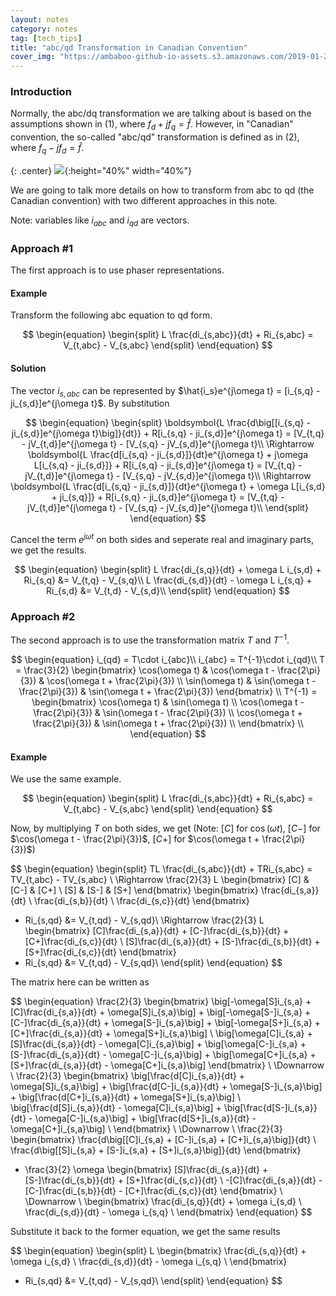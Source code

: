 ```yaml
---
layout: notes
category: notes
tag: [tech_tips]
title: "abc/qd Transformation in Canadian Convention"
cover_img: "https://ambaboo-github-io-assets.s3.amazonaws.com/2019-01-23-PSCAD-debug-cover.jpg"
---
```


### Introduction

Normally, the abc/dq transformation we are talking about is based on the assumptions shown in (1), where $f_d + jf_q = \hat{f}$. However, in "Canadian" convention, the so-called "abc/qd" transformation is defined as in (2), where $f_q - jf_d = \hat{f}$.

{: .center}
![](https://ambaboo-github-io-assets.s3.amazonaws.com/2018-03-09-abc-qd-fig1.jpg){:height="40%" width="40%"}

We are going to talk more details on how to transform from abc to qd (the Canadian convention) with two different approaches in this note. 

Note: variables like $i_{abc}$ and $i_{qd}$ are vectors.

### Approach #1

The first approach is to use phaser representations.

#### Example

Transform the following abc equation to qd form.

$$
\begin{equation}
\begin{split}
L \frac{di_{s,abc}}{dt} + Ri_{s,abc} = V_{t,abc} - V_{s,abc}
\end{split}
\end{equation}
$$

#### Solution

The vector $i_{s,abc}$ can be represented by $\hat{i_s}e^{j\omega t} = [i_{s,q} - ji_{s,d}]e^{j\omega t}$. By substitution

$$
\begin{equation}
\begin{split}
\boldsymbol{L \frac{d\big[[i_{s,q} - ji_{s,d}]e^{j\omega t}\big]}{dt}} + R[i_{s,q} - ji_{s,d}]e^{j\omega t} = [V_{t,q} - jV_{t,d}]e^{j\omega t} - [V_{s,q} - jV_{s,d}]e^{j\omega t}\\
\Rightarrow \boldsymbol{L \frac{d[i_{s,q} - ji_{s,d}]}{dt}e^{j\omega t} + j\omega L[i_{s,q} - ji_{s,d}]} + R[i_{s,q} - ji_{s,d}]e^{j\omega t} = [V_{t,q} - jV_{t,d}]e^{j\omega t} - [V_{s,q} - jV_{s,d}]e^{j\omega t}\\
\Rightarrow \boldsymbol{L \frac{d[i_{s,q} - ji_{s,d}]}{dt}e^{j\omega t} + \omega L[i_{s,d} + ji_{s,q}]} + R[i_{s,q} - ji_{s,d}]e^{j\omega t} = [V_{t,q} - jV_{t,d}]e^{j\omega t} - [V_{s,q} - jV_{s,d}]e^{j\omega t}\\
\end{split}
\end{equation}
$$

Cancel the term $e^{j\omega t}$ on both sides and seperate real and imaginary parts, we get the results.

$$
\begin{equation}
\begin{split}
L \frac{di_{s,q}}{dt} + \omega L i_{s,d} + Ri_{s,q} &= V_{t,q} - V_{s,q}\\
L \frac{di_{s,d}}{dt} - \omega L i_{s,q} + Ri_{s,d} &= V_{t,d} - V_{s,d}\\
\end{split}
\end{equation}
$$

### Approach #2

The second approach is to use the transformation matrix $T$ and $T^{-1}$.

$$
\begin{equation}
i_{qd} = T\cdot i_{abc}\\
i_{abc} = T^{-1}\cdot i_{qd}\\
T = \frac{3}{2}
\begin{bmatrix}
    \cos(\omega t) & \cos(\omega t - \frac{2\pi}{3}) & \cos(\omega t  + \frac{2\pi}{3}) \\
    \sin(\omega t) & \sin(\omega t - \frac{2\pi}{3}) & \sin(\omega t  + \frac{2\pi}{3})
\end{bmatrix} \\
T^{-1} =
\begin{bmatrix}
    \cos(\omega t) & \sin(\omega t) \\
    \cos(\omega t - \frac{2\pi}{3}) & \sin(\omega t - \frac{2\pi}{3})  \\
    \cos(\omega t  + \frac{2\pi}{3}) & \sin(\omega t  + \frac{2\pi}{3}) \\
\end{bmatrix} \\
\end{equation}
$$

#### Example

We use the same example.

$$
\begin{equation}
\begin{split}
L \frac{di_{s,abc}}{dt} + Ri_{s,abc} = V_{t,abc} - V_{s,abc}
\end{split}
\end{equation}
$$

Now, by multiplying $T$ on both sides, we get (Note: $[C]$ for $\cos(\omega t)$, $[C-]$ for $\cos(\omega t - \frac{2\pi}{3})$, $[C+]$ for $\cos(\omega t + \frac{2\pi}{3})$)

$$
\begin{equation}
\begin{split}
TL \frac{di_{s,abc}}{dt} + TRi_{s,abc} = TV_{t,abc} - TV_{s,abc} \\
\Rightarrow \frac{2}{3} L
\begin{bmatrix}
    [C] & [C-] & [C+] \\
    [S] & [S-] & [S+]
\end{bmatrix}
\begin{bmatrix}
    \frac{di_{s,a}}{dt} \\
    \frac{di_{s,b}}{dt} \\
    \frac{di_{s,c}}{dt}
\end{bmatrix}
+ Ri_{s,qd} &= V_{t,qd} - V_{s,qd}\\
\Rightarrow \frac{2}{3} L
\begin{bmatrix}
    [C]\frac{di_{s,a}}{dt} + [C-]\frac{di_{s,b}}{dt} + [C+]\frac{di_{s,c}}{dt} \\
    [S]\frac{di_{s,a}}{dt} + [S-]\frac{di_{s,b}}{dt} + [S+]\frac{di_{s,c}}{dt}
\end{bmatrix}
+ Ri_{s,qd} &= V_{t,qd} - V_{s,qd}\\
\end{split}
\end{equation}
$$

The matrix here can be written as

$$
\begin{equation}
\frac{2}{3}
\begin{bmatrix}
    \big[-\omega[S]i_{s,a} + [C]\frac{di_{s,a}}{dt} + \omega[S]i_{s,a}\big] + \big[-\omega[S-]i_{s,a} + [C-]\frac{di_{s,a}}{dt} + \omega[S-]i_{s,a}\big] + \big[-\omega[S+]i_{s,a} + [C+]\frac{di_{s,a}}{dt} + \omega[S+]i_{s,a}\big] \\
    \big[\omega[C]i_{s,a} + [S]\frac{di_{s,a}}{dt} - \omega[C]i_{s,a}\big] +
    \big[\omega[C-]i_{s,a} + [S-]\frac{di_{s,a}}{dt} - \omega[C-]i_{s,a}\big] +
    \big[\omega[C+]i_{s,a} + [S+]\frac{di_{s,a}}{dt} - \omega[C+]i_{s,a}\big]
\end{bmatrix}
\\
\Downarrow
\\
\frac{2}{3}
\begin{bmatrix}
    \big[\frac{d[C]i_{s,a}}{dt} + \omega[S]i_{s,a}\big] +
    \big[\frac{d[C-]i_{s,a}}{dt} + \omega[S-]i_{s,a}\big] +
    \big[\frac{d[C+]i_{s,a}}{dt} + \omega[S+]i_{s,a}\big] \\
    \big[\frac{d[S]i_{s,a}}{dt} - \omega[C]i_{s,a}\big] +
    \big[\frac{d[S-]i_{s,a}}{dt} - \omega[C-]i_{s,a}\big] +
    \big[\frac{d[S+]i_{s,a}}{dt} - \omega[C+]i_{s,a}\big] \\
\end{bmatrix}
\\
\Downarrow
\\
\frac{2}{3}
\begin{bmatrix}
    \frac{d\big[[C]i_{s,a} + [C-]i_{s,a} + [C+]i_{s,a}\big]}{dt} \\
    \frac{d\big[[S]i_{s,a} + [S-]i_{s,a} + [S+]i_{s,a}\big]}{dt}
\end{bmatrix}
+ \frac{3}{2} \omega
\begin{bmatrix}
    [S]\frac{di_{s,a}}{dt} + [S-]\frac{di_{s,b}}{dt} + [S+]\frac{di_{s,c}}{dt} \\
    -[C]\frac{di_{s,a}}{dt} - [C-]\frac{di_{s,b}}{dt} - [C+]\frac{di_{s,c}}{dt}
\end{bmatrix}
\\
\Downarrow
\\
\begin{bmatrix}
    \frac{di_{s,q}}{dt} + \omega i_{s,d} \\
    \frac{di_{s,d}}{dt} - \omega i_{s,q} \\
\end{bmatrix}
\end{equation}
$$

Substitute it back to the former equation, we get the same results

$$
\begin{equation}
\begin{split}
L
\begin{bmatrix}
    \frac{di_{s,q}}{dt} + \omega i_{s,d} \\
    \frac{di_{s,d}}{dt} - \omega i_{s,q} \\
\end{bmatrix}
+ Ri_{s,qd} &= V_{t,qd} - V_{s,qd}\\
\end{split}
\end{equation}
$$